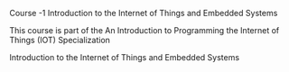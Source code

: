 Course -1 Introduction to the Internet of Things and Embedded Systems

This course is part of the An Introduction to Programming the Internet of Things (IOT) Specialization

Introduction to the Internet of Things and Embedded Systems
